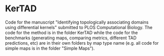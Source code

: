 # KerTAD

Code for the manuscript "Identifying topologically associating domains using differential kernels" submitted to PLOS Computational Biology. The code for the method is in the folder KerTAD while the code for the benchmarks (generating maps, comparing metrics, different TAD predictions, etc) are in their own folders by map type name (e.g. all code for simple maps is in the folder "Simple Maps").
